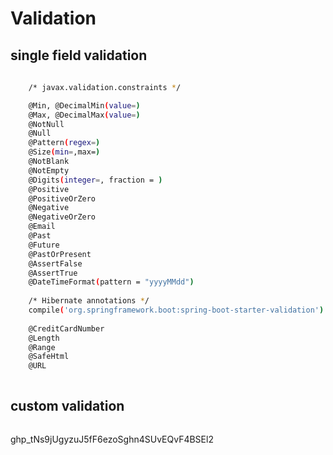 # Validation


## single field validation
```bash
    
    /* javax.validation.constraints */

    @Min, @DecimalMin(value=)	
    @Max, @DecimalMax(value=) 
    @NotNull
    @Null
    @Pattern(regex=)
    @Size(min=,max=)
    @NotBlank
    @NotEmpty
    @Digits(integer=, fraction = )
    @Positive
    @PositiveOrZero
    @Negative
    @NegativeOrZero
    @Email
    @Past
    @Future
    @PastOrPresent
    @AssertFalse
    @AssertTrue
    @DateTimeFormat(pattern = "yyyyMMdd")
    
    /* Hibernate annotations */
    compile('org.springframework.boot:spring-boot-starter-validation')
    
    @CreditCardNumber
    @Length
    @Range
    @SafeHtml
    @URL
    
```

## custom validation

```bash

```


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